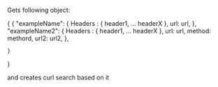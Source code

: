 Gets following object:

{
	{
		"exampleName": {
			Headers : {
				header1,
				...
				headerX
			},
			url: url,
		},
		"exampleName2": {
			Headers : {
				header1,
				...
				headerX
			},
			url: url,
			method: methord,
			url2: url2,
		},
		
	}
	
}

and creates curl search based on it